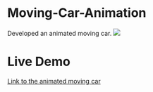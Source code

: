 # Moving-Car-Animation
Developed an animated moving car.
![](https://nivethitha167.000webhostapp.com/moving%20car/screen-recorder-sat-sep-05-2020-02-10-11.gif)
# Live Demo
[Link to the animated moving car](https://nivethitha167.000webhostapp.com/moving%20car/index.html)
